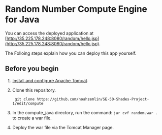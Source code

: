 ﻿# Random Number Compute Engine for Java

You can access the deployed application at [http://35.225.178.248:8080/random/hello.jsp](http://35.225.178.248:8080/random/hello.jsp).

The Folloing steps explain how you can deploy this app yourself.

## Before you begin

1.  [Install and configure Apache Tomcat](http://tomcat.apache.org/).

1. Clone this repository.
        
        git clone https://github.com/noahzemlin/SE-50-Shades-Project-1/edit/compute

1.  In the compute_java directory, run the command: ```jar cvf random.war .``` to create a war file.

1.  Deploy the war file via the Tomcat Manager page.
